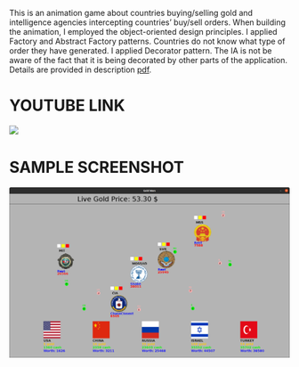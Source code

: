 This is an animation game about countries buying/selling gold and intelligence agencies intercepting countries’ buy/sell orders. When building the animation, I employed the object-oriented design principles.
I applied Factory and Abstract Factory patterns. Countries do not know what type of order they have generated.
I applied Decorator pattern. The IA is not be aware of the fact that it is being decorated by other parts of the application.
Details are provided in description [pdf](https://github.com/ftasbasi/Object-Oriented-Programming/blob/main/Gold%20Wars%20Game/GoldWars_Description.pdf).

#  YOUTUBE LINK
[![](http://img.youtube.com/vi/ksgf5WloD3s/0.jpg)](http://www.youtube.com/watch?v=ksgf5WloD3s "Industry 4.0")

# SAMPLE SCREENSHOT

![alt text](https://github.com/ftasbasi/Object-Oriented-Programming/blob/main/Gold%20Wars%20Game/GoldWars.png?raw=true)
